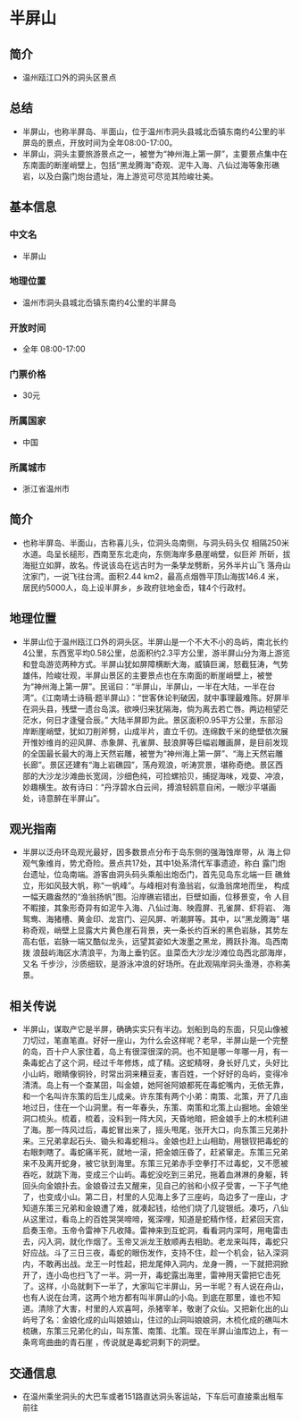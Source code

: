 # 半屏山
## 简介
- 温州瓯江口外的洞头区景点
## 总结
- 半屏山，也称半屏岛、半面山，位于温州市洞头县城北岙镇东南约4公里的半屏岛的景点，开放时间为全年08:00-17:00。
- 半屏山，洞头主要旅游景点之一，被誉为“神州海上第一屏”，主要景点集中在东南面的断崖峭壁上，包括“黑龙腾海”奇观、泥牛入海、八仙过海等象形礁岩，以及白露门炮台遗址，海上游览可尽览其险峻壮美。
## 基本信息
### 中文名
- 半屏山
### 地理位置
- 温州市洞头县城北岙镇东南约4公里的半屏岛
### 开放时间
- 全年 08:00-17:00
### 门票价格
- 30元
### 所属国家
- 中国
### 所属城市
- 浙江省温州市
## 简介
- 也称半屏岛、半面山，古称喜儿头，位洞头岛南侧，与洞头码头仅 相隔250米水道。岛呈长槌形，西南至东北走向，东侧海岸多悬崖峭壁，似巨斧 所斫，拔海挺立如屏，故名。传说该岛在远古时为一条孳龙劈断，另外半片山飞 落舟山沈家门，一说飞往台湾。面积2.44 km2，最高点烟唇平顶山海拔146.4 米，居民约5000人，岛上设半屏乡，乡政府驻地金岙，辖4个行政村。
## 地理位置
- 半屏山位于温州瓯江口外的洞头区。半屏山是一个不大不小的岛屿，南北长约4公里，东西宽平均0.58公里，总面积约2.3平方公里，游半屏山分为海上游览和登岛游览两种方式。半屏山犹如屏障横断大海，威镇巨澜，怒截狂涛，气势雄伟，险峻壮观，半屏山景区的主要景点也在东南面的断崖峭壁上，被誉为“神州海上第一屏”。民谣曰：“半屏山，半屏山，一半在大陆，一半在台湾”。《江南靖士诗稿·题半屏山》：“世客休论判破因，就中事理最难陈。好屏半在洞头县，残壁一遗台岛滨。欲唤归来犹隔海，倘为离去若亡唇。两边相望茫茫水，何日才逢璧合辰。” 大陆半屏即为此。景区面积0.95平方公里，东部沿岸断崖峭壁，犹如刀削斧劈，山成半片，直立千仞。连绵数千米的绝壁依次展开惟妙维肖的迎风屏、赤象屏、孔雀屏、鼓浪屏等巨幅岩雕画屏，是目前发现的全国最长最大的海上天然岩雕，被誉为“神州海上第一屏”、“海上天然岩雕长廊”。景区还建有“海上岩礁园”，荡舟观浪，听涛赏景，堪称奇绝。景区西部的大沙龙沙滩曲长宽阔，沙细色纯，可捡螺拾贝，捕捉海味，戏耍、冲浪，妙趣横生。故有诗曰：“丹浮碧水白云间，搏浪轻鸥意自闲，一眼沙平堪画处，诗意醉在半屏山”。
## 观光指南
- 半屏以泛舟环岛观光最好，因多数景点分布于岛东侧的强海蚀岸带，从 海上仰观气象维肖，势尤奇险。景点共17处，其中1处系清代军事遗迹，称白 露门炮台遗址，位岛南端。游客由洞头码头乘船出炮岙门，首先见岛东北端一巨 礁耸立，形如风鼓大帆，称“一帆峰”。与峰相对有渔翁岩，似渔翁席地而坐， 构成一幅天趣盎然的“渔翁扬帆”图。沿岸礁岩错出，巨壁如画，位移景变，令 人目不睱接，其象形奇异有如泥牛入海、八仙过海、映霞屏、孔雀屏、虾将岩、 海鸳鸯、海猪槽、黄金印、龙宫门、迎风屏、听潮屏等。其中，以“黑龙腾海” 堪称奇观，峭壁上显露大片黄色崖石背景，夹一条长约百米的黑色岩脉，其势左 高右低，岩脉一端又酷似龙头，远望其姿如大泼墨之黑龙，腾跃扑海。岛西南拨 浪鼓屿海区水清浪平，为海上垂钓区。韭菜岙大沙龙沙滩位岛西北部海岸，又名 千步沙，沙质细软，是游泳冲浪的好场所。在此观隔岸洞头渔港，亦称美景。
## 相关传说
- 半屏山，谋取产它是半屏，确确实实只有半边。划船到岛的东面，只见山像被刀切过，笔直笔直。好好一座山，为什么会这样呢？老早，半屏山是一个完整的岛，百十户人家住着，岛上有很深很深的洞。也不知是哪一年哪一月，有一条毒蛇占了这个洞，经过千年修炼，成了精。这蛇精呀，身长好几丈，头好比小山屿，眼睛像铜铃，时常出洞来糟豆麦，害百姓，一个好好的岛屿，变得冷清清。岛上有一个查某囝，叫金娘，她阿爸阿娘都死在毒蛇嘴内，无依无靠，和一个名叫许东策的后生儿成亲。许东策有两个小弟：南策、北策，开了几亩地过日，住在一个山洞里。有一年春头，东策、南策和北策上山掘地。金娘坐洞口梳头。梳着，梳着，没料到一阵大风，天昏地暗，把金娘手上的木梳利进了海。那一阵风过后，毒蛇冒出来了，摇头甩尾，张开大口，向东策三兄弟扑来。三兄弟拿起石头、锄头和毒蛇相斗。金娘也赶上山相助，用银钗把毒蛇的右眼刺瞎了。毒蛇痛半死，就地一滚，把金娘压昏了，赶紧窜走。东策三兄弟来不及离开蛇身，被它驮到海里。东策三兄弟赤手空拳打不过毒蛇，又不愿被吞吃，就跳下海，变成三个山屿。毒蛇没吃到三弟兄，拖着血淋淋的身躯，转回头向金娘扑去。金娘昏过去又醒来，见自己的翁和小叔子受害，一下子气绝了，也变成小山。第二日，村里的人见海上多了三座屿，岛边多了一座山，才知道东策三兄弟和金娘遭了难，就凑起钱，给他们烧了几锭银纸。凑巧，八仙从这里过，看岛上的百姓哭哭啼啼，冤深哩，知道是蛇精作怪，赶紧回天宫，启奏玉帝。玉帝令雷神下凡收降。雷神来到互蛇洞，看看洞内深呵，用电雷击去，闪入洞，就化作烟了。玉帝又派龙王敖顺再去相助。老龙来叫阵，毒蛇只好应战。斗了三日三夜，毒蛇的眼伤发作，支持不住，趁一个机会，钻入深洞内，不敢再出战。龙王一时性起，把龙尾伸入洞内，龙身一腾，一下就把洞掀开了，连小岛也扫飞了一半。洞一开，毒蛇露出海里，雷神用天雷把它击死了。这样，小岛就剩下一半了，大家叫它半屏山，另一半呢？有人说在舟山，也有人说在台湾，这两个地方都有叫半屏山的小岛。到底在那里，谁也不知道。清除了大害，村里的人欢喜呵，杀猪宰羊，敬谢了众仙。又把新化出的山屿号了名：金娘化成的山叫娘娘山，住过的山洞叫娘娘洞，木梳化成的礁叫木梳礁，东策三兄弟化的山，叫东策、南策、北策。现在半屏山油库边上，有一条弯弯曲曲的青石崖 ，传说就是毒蛇洞剩下的洞壁。
## 交通信息
- 在温州乘坐洞头的大巴车或者151路直达洞头客运站，下车后可直接乘出租车前往